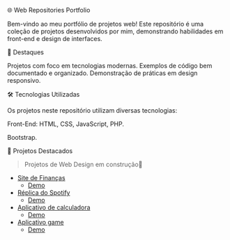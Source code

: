 🌐 Web Repositories Portfolio

Bem-vindo ao meu portfólio de projetos web! Este repositório é uma coleção de projetos desenvolvidos por mim, demonstrando habilidades em front-end e design de interfaces.

🚀 Destaques

Projetos com foco em tecnologias modernas.
Exemplos de código bem documentado e organizado.
Demonstração de práticas em design responsivo.

🛠️ Tecnologias Utilizadas

Os projetos neste repositório utilizam diversas tecnologias:

Front-End:
HTML, CSS, JavaScript, PHP.

Bootstrap.

📂 Projetos Destacados

> Projetos de Web Design em construção📝

* [Site de Finanças](https://github.com/IngridbatistaMs/projetoFinans/)
  * [Demo](https://ingridbatistams.github.io/projetoFinans/)
* [Réplica do Spotify](https://github.com/IngridbatistaMs/projetoSpotify)
  * [Demo](https://ingridbatistams.github.io/projetoSpotify/)
* [Aplicativo de calculadora](https://github.com/IngridbatistaMs/appCalculadora)
  * [Demo](https://ingridbatistams.github.io/appCalculadora/)
* [Aplicativo game](https://github.com/IngridbatistaMs/App-Game)
  * [Demo](https://ingridbatistams.github.io/App-Game/)
